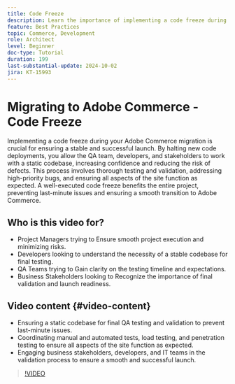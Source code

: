 ```yaml
---
title: Code Freeze
description: Learn the importance of implementing a code freeze during your Adobe Commerce migration. Ensure stability, confidence, and successful launch by following best practices for QA, testing, and validation.
feature: Best Practices
topic: Commerce, Development
role: Architect
level: Beginner
doc-type: Tutorial
duration: 199
last-substantial-update: 2024-10-02
jira: KT-15993
---
```


# Migrating to Adobe Commerce - Code Freeze

Implementing a code freeze during your Adobe Commerce migration is crucial for ensuring a stable and successful launch. By halting new code deployments, you allow the QA team, developers, and stakeholders to work with a static codebase, increasing confidence and reducing the risk of defects. This process involves thorough testing and validation, addressing high-priority bugs, and ensuring all aspects of the site function as expected. A well-executed code freeze benefits the entire project, preventing last-minute issues and ensuring a smooth transition to Adobe Commerce.


## Who is this video for?

* Project Managers trying to Ensure smooth project execution and minimizing risks.
* Developers looking to understand the necessity of a stable codebase for final testing.
* QA Teams trying to Gain clarity on the testing timeline and expectations.
* Business Stakeholders looking to Recognize the importance of final validation and launch readiness.

## Video content {#video-content}

* Ensuring a static codebase for final QA testing and validation to prevent last-minute issues.
* Coordinating manual and automated tests, load testing, and penetration testing to ensure all aspects of the site function as expected.
* Engaging business stakeholders, developers, and IT teams in the validation process to ensure a smooth and successful launch.

>[!VIDEO](https://video.tv.adobe.com/v/3432965/?learn=on)
